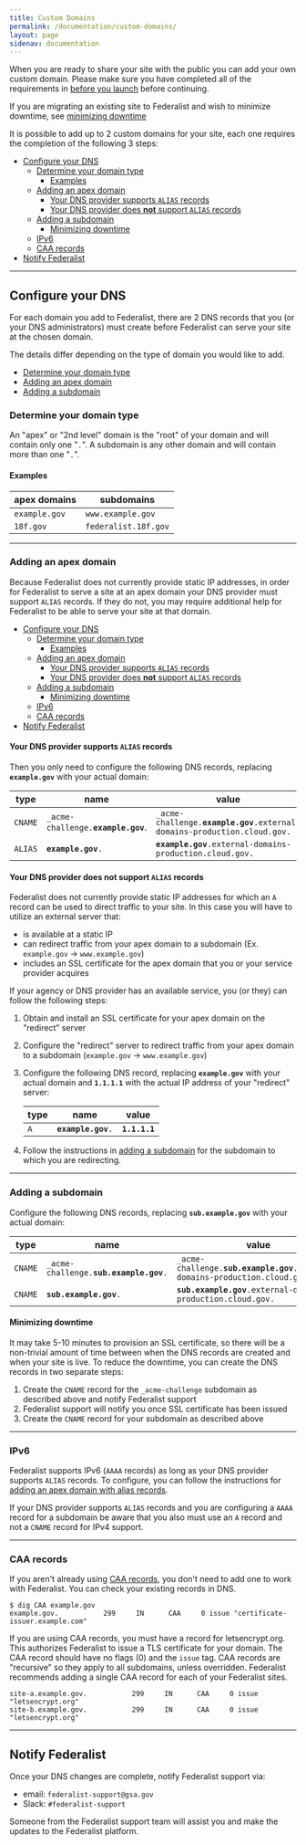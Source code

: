 ```yaml
---
title: Custom Domains
permalink: /documentation/custom-domains/
layout: page
sidenav: documentation
---
```


When you are ready to share your site with the public you can add your own custom domain. Please make sure you have completed all of the requirements in [before you launch](/documentation/before-you-launch#requirements) before continuing.

If you are migrating an existing site to Federalist and wish to minimize downtime, see [minimizing downtime](#minimizing-downtime)

It is possible to add up to 2 custom domains for your site, each one requires the completion of the following 3 steps:

- [Configure your DNS](#configure-your-dns)
  - [Determine your domain type](#determine-your-domain-type)
    - [Examples](#examples)
  - [Adding an apex domain](#adding-an-apex-domain)
    - [Your DNS provider supports `ALIAS` records](#your-dns-provider-supports-alias-records)
    - [Your DNS provider does **not** support `ALIAS` records](#your-dns-provider-does-not-support-alias-records)
  - [Adding a subdomain](#adding-a-subdomain)
    - [Minimizing downtime](#minimizing-downtime)
  - [IPv6](#ipv6)
  - [CAA records](#caa-records)
- [Notify Federalist](#notify-federalist)

---

## Configure your DNS

For each domain you add to Federalist, there are 2 DNS records that you (or your DNS administrators) must create before Federalist can serve your site at the chosen domain.

The details differ depending on the type of domain you would like to add.

- [Determine your domain type](#determine-your-domain-type)
- [Adding an apex domain](#adding-an-apex-domain)
- [Adding a subdomain](#adding-a-subdomain)

### Determine your domain type
An "apex" or "2nd level" domain is the "root" of your domain and will contain only one "`.`". A subdomain is any other domain and will contain more than one "`.`".

#### Examples

| apex domains  | subdomains           |
| ------------- | -------------------- |
| `example.gov` | `www.example.gov`    | 
| `18f.gov`     | `federalist.18f.gov` |

---

### Adding an apex domain

Because Federalist does not currently provide static IP addresses, in order for Federalist to serve a site at an apex domain your DNS provider must support `ALIAS` records. If they do not, you may require additional help for Federalist to be able to serve your site at that domain.

- [Configure your DNS](#configure-your-dns)
  - [Determine your domain type](#determine-your-domain-type)
    - [Examples](#examples)
  - [Adding an apex domain](#adding-an-apex-domain)
    - [Your DNS provider supports `ALIAS` records](#your-dns-provider-supports-alias-records)
    - [Your DNS provider does **not** support `ALIAS` records](#your-dns-provider-does-not-support-alias-records)
  - [Adding a subdomain](#adding-a-subdomain)
    - [Minimizing downtime](#minimizing-downtime)
  - [IPv6](#ipv6)
  - [CAA records](#caa-records)
- [Notify Federalist](#notify-federalist)

#### Your DNS provider supports `ALIAS` records

Then you only need to configure the following DNS records, replacing **`example.gov`** with your actual domain:

| type | name | value |
| ---- | ---- | ----- |
| `CNAME` | `_acme-challenge.`**`example.gov`**. | `_acme-challenge.`**`example.gov`**`.external-domains-production.cloud.gov.` |
| `ALIAS` | **`example.gov`**`.` | **`example.gov`**`.external-domains-production.cloud.gov.` |

#### Your DNS provider does **not** support `ALIAS` records
Federalist does not currently provide static IP addresses for which an `A` record can be used to direct traffic to your site. In this case you will have to utilize an external server that:
- is available at a static IP
- can redirect traffic from your apex domain to a subdomain (Ex. `example.gov` -> `www.example.gov`)
- includes an SSL certificate for the apex domain that you or your service provider acquires

If your agency or DNS provider has an available service, you (or they) can follow the following steps:

1. Obtain and install an SSL certificate for your apex domain on the "redirect" server
2. Configure the "redirect" server to redirect traffic from your apex domain to a subdomain (`example.gov` -> `www.example.gov`)
3. Configure the following DNS record, replacing **`example.gov`** with your actual domain and **`1.1.1.1`** with the actual IP address of your "redirect" server:

    | type | name | value |
    | ---- | ---- | ----- |
    | `A` | **`example.gov`**`.` | **`1.1.1.1`** |

4. Follow the instructions in [adding a subdomain](#adding-a-subdomain) for the subdomain to which you are redirecting.

---

### Adding a subdomain
Configure the following DNS records, replacing **`sub.example.gov`** with your actual domain:

| type | name | value |
| ---- | ---- | ----- |
| `CNAME` | `_acme-challenge.`**`sub.example.gov`**`.` | `_acme-challenge.`**`sub.example.gov`**`.external-domains-production.cloud.gov.` |
| `CNAME` | **`sub.example.gov`**`.` | **`sub.example.gov`**`.external-domains-production.cloud.gov.` |

#### Minimizing downtime
It may take 5-10 minutes to provision an SSL certificate, so there will be a non-trivial amount of time between when the DNS records are created and when your site is live. To reduce the downtime, you can create the DNS records in two separate steps:
1. Create the `CNAME` record for the `_acme-challenge` subdomain as described above and notify Federalist support
2. Federalist support will notify you once SSL certificate has been issued
3. Create the `CNAME` record for your subdomain as described above

---

### IPv6
Federalist supports IPv6 (`AAAA` records) as long as your DNS provider supports `ALIAS` records. To configure, you can follow the instructions for [adding an apex domain with alias records](#your-dns-provider-supports-alias-records).

If your DNS provider supports `ALIAS` records and you are configuring a `AAAA` record for a subdomain be aware that you also must use an `A` record and not a `CNAME` record for IPv4 support.

---

### CAA records

If you aren't already using [CAA records](https://en.wikipedia.org/wiki/DNS_Certification_Authority_Authorization), you don't need to add one to work with Federalist. You can check your existing records in DNS.

    $ dig CAA example.gov
    example.gov.           299     IN      CAA     0 issue "certificate-issuer.example.com"

If you are using CAA records, you must have a record for letsencrypt.org. This authorizes Federalist to issue a TLS certificate for your domain. The CAA record should have no flags (0) and the `issue` tag. CAA records are "recursive" so they apply to all subdomains, unless overridden. Federalist recommends adding a single CAA record for each of your Federalist sites.

    site-a.example.gov.           299     IN      CAA     0 issue "letsencrypt.org"
    site-b.example.gov.           299     IN      CAA     0 issue "letsencrypt.org"

---

## Notify Federalist
Once your DNS changes are complete, notify Federalist support via:
- email: `federalist-support@gsa.gov`
- Slack: `#federalist-support`

Someone from the Federalist support team will assist you and make the updates to the Federalist platform.
